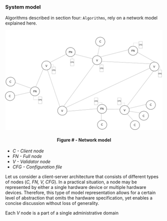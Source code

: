 ### System model

Algorithms described in section four: `Algorithms`, rely on a network model explained here.



![](https://github.com/lukamiletic95/papers/blob/master/images/fig1.png)
<div align='center'> 
	<h4>Figure # - Network model</h4>
</div>

* *C - Client node*
* *FN - Full node*
* *V - Validator node*
* *CFG - Configuration file*

Let us consider a client-server architecture that consists of different types of nodes (*C, FN, V, CFG*). In a practical situation, a node may be represented by either a single hardware device or multiple hardware devices. Therefore, this type of model representation allows for a certain level of abstraction that omits the hardware specification, yet enables a concise discussion without loss of generality.

Each *V* node is a part of a single administrative domain
<!--stackedit_data:
eyJoaXN0b3J5IjpbMjEyMzk3MzM3NSw4MzU1OTYyMDAsMzE0Mz
UxNTQwLDE2OTQ0NjAyNjcsNTI3ODI0OTU2LC05MTA1NDc1NzAs
NjAwNTY4OTYxLC0xMDU4NjE5MDczLDQ3MjEwNDk5MywxMTE1OD
czNzMzLC0xMTA3Mzc4NjAwLDQ3MDg3NjYzLC0xMjM4MDk1Mzk2
LDk2MDEwNDM4OF19
-->